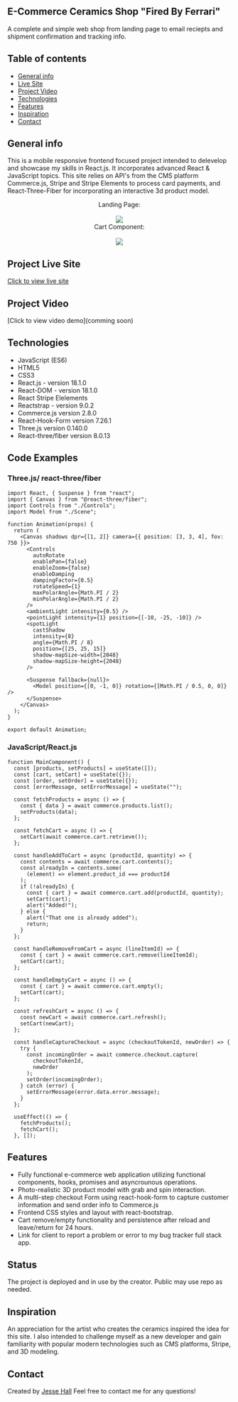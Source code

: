 ## E-Commerce Ceramics Shop "Fired By Ferrari"

A complete and simple web shop from landing page to email reciepts and shipment confirmation and tracking info.

## Table of contents

- [General info](#general-info)
- [Live Site](#project-live-site)
- [Project Video](#project-video)
- [Technologies](#technologies)
- [Features](#features)
- [Inspiration](#inspiration)
- [Contact](#contact)

## General info

This is a mobile responsive frontend focused project intended to delevelop and showcase my skills in React.js. It incorporates advanced React & JavaScript topics. This site relies on API's from the CMS platform Commerce.js, Stripe and Stripe Elements to process card payments, and React-Three-Fiber for incorporating an interactive 3d product model.

<div align="center">Landing Page: </div>
<br/>
<div align="center">
<kbd>
<img src="./capture.jpg">
</kbd>
</div>
<div align="center">Cart Component: </div>
<br/>
<div align="center">
<kbd>
<img src="./capture2.jpg">
</kbd>
</div>

## Project Live Site

[Click to view live site](https://cortneyferrari.com/)

## Project Video

[Click to view video demo](comming soon)

## Technologies

- JavaScript (ES6)
- HTML5
- CSS3
- React.js - version 18.1.0
- React-DOM - version 18.1.0
- React Stripe Elelements
- Reactstrap - version 9.0.2
- Commerce.js version 2.8.0
- React-Hook-Form version 7.26.1
- Three.js version 0.140.0
- React-three/fiber version 8.0.13

## Code Examples

### Three.js/ react-three/fiber

```
import React, { Suspense } from "react";
import { Canvas } from "@react-three/fiber";
import Controls from "./Controls";
import Model from "./Scene";

function Animation(props) {
  return (
    <Canvas shadows dpr={[1, 2]} camera={{ position: [3, 3, 4], fov: 750 }}>
      <Controls
        autoRotate
        enablePan={false}
        enableZoom={false}
        enableDamping
        dampingFactor={0.5}
        rotateSpeed={1}
        maxPolarAngle={Math.PI / 2}
        minPolarAngle={Math.PI / 2}
      />
      <ambientLight intensity={0.5} />
      <pointLight intensity={1} position={[-10, -25, -10]} />
      <spotLight
        castShadow
        intensity={8}
        angle={Math.PI / 8}
        position={[25, 25, 15]}
        shadow-mapSize-width={2048}
        shadow-mapSize-height={2048}
      />

      <Suspense fallback={null}>
        <Model position={[0, -1, 0]} rotation={[Math.PI / 0.5, 0, 0]} />
      </Suspense>
    </Canvas>
  );
}

export default Animation;

```

### JavaScript/React.js

```
function MainComponent() {
  const [products, setProducts] = useState([]);
  const [cart, setCart] = useState({});
  const [order, setOrder] = useState({});
  const [errorMessage, setErrorMessage] = useState("");

  const fetchProducts = async () => {
    const { data } = await commerce.products.list();
    setProducts(data);
  };

  const fetchCart = async () => {
    setCart(await commerce.cart.retrieve());
  };

  const handleAddToCart = async (productId, quantity) => {
    const contents = await commerce.cart.contents();
    const alreadyIn = contents.some(
      (element) => element.product_id === productId
    );
    if (!alreadyIn) {
      const { cart } = await commerce.cart.add(productId, quantity);
      setCart(cart);
      alert("Added!");
    } else {
      alert("That one is already added");
      return;
    }
  };

  const handleRemoveFromCart = async (lineItemId) => {
    const { cart } = await commerce.cart.remove(lineItemId);
    setCart(cart);
  };

  const handleEmptyCart = async () => {
    const { cart } = await commerce.cart.empty();
    setCart(cart);
  };

  const refreshCart = async () => {
    const newCart = await commerce.cart.refresh();
    setCart(newCart);
  };

  const handleCaptureCheckout = async (checkoutTokenId, newOrder) => {
    try {
      const incomingOrder = await commerce.checkout.capture(
        checkoutTokenId,
        newOrder
      );
      setOrder(incomingOrder);
    } catch (error) {
      setErrorMessage(error.data.error.message);
    }
  };

  useEffect(() => {
    fetchProducts();
    fetchCart();
  }, []);

```

## Features

- Fully functional e-commerce web application utilizing functional components, hooks, promises and asyncrounous operations.
- Photo-realistic 3D product model with grab and spin interaction.
- A multi-step checkout Form using react-hook-form to capture customer information and send order info to Commerce.js
- Frontend CSS styles and layout with react-bootstrap.
- Cart remove/empty functionality and persistence after reload and leave/return for 24 hours.
- Link for client to report a problem or error to my bug tracker full stack app.

## Status

The project is deployed and in use by the creator. Public may use repo as needed.

## Inspiration

An appreciation for the artist who creates the ceramics inspired the idea for this site. I also intended to challenge myself as a new developer and gain familiarity with popular modern technologies such as CMS platforms, Stripe, and 3D modeling.

## Contact

Created by [Jesse Hall](https://www.linkedin.com/in/jessehall/)
Feel free to contact me for any questions!

```

```

